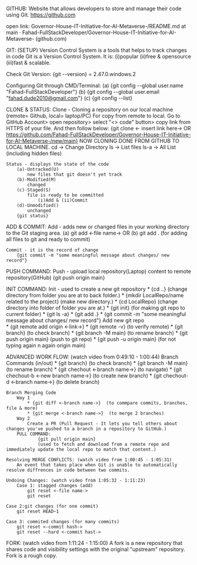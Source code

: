 GITHUB:
Website that allows developers to store and manage their code using Git.
https://github.com

open link: Governor-House-IT-Initiative-for-AI-Metaverse-/README.md at main · Fahad-FullStackDeveloper/Governor-House-IT-Initiative-for-AI-Metaverse- (github.com)



GIT: (SETUP)
    Version Control System is a tools that helps to track changes in code
Git is a Version Control System. It is: (i)popular  (ii)free & opensource  (iii)fast & scalable.

Check Git Version:
    {git --version} = 2.47.0.windows.2

Configuring Git through CMD/Terminal:
    (a)     {git config --global user.name "Fahad-FullStackDeveloper"}
    (b)     {git config --global user.email "fahad.dude2010@gmail.com"}
    (c)     {git config --list}


CLONE & STATUS:
    Clone - Cloning a repository on our local machine (remote= Github, local= laptop/PC) 
        For copy from remote to local. Go to GitHub Account> open repository> select "<> code" button> copy link from HTTPS of your file.
        And then follow below:
            {git clone <- insert link here-> 
            OR
            https://github.com/Fahad-FullStackDeveloper/Governor-House-IT-Initiative-for-AI-Metaverse-/new/main}
            NOW CLONING DONE FROM GITHUB TO LOCAL MACHINE.
            cd ->   Change Directory
            ls ->   List files
            ls-a -> All List (including hidden files)

    Status - displays the state of the code 
        (a)-Untracked(U)
            new files that git doesn't yet track
        (b)-Modified(M)
            changed
        (c)-Staged(S)
            file is ready to be committed
                (i)Add & (ii)Commit
        (d)-Unmodified()
            unchanged
        {git status}


ADD & COMMIT:
    Add - adds new or changed files in your working directory to the Git staging area.
        (a) git add <-file name->
        OR
        (b) git add .  (for adding all files to git and ready to commit)

    Commit - it is the record of change
        {git commit -m "some meaningful message about changes/ new record"}


PUSH COMMAND:
    Push - upload local repository(Laptop) content to remote repository(GitHub)
        {git push origin main}

INIT COMMAND:
    Init - used to create a new git repository
        * {cd ..}  (change directory from folder you are at to back folder.)
        * {mkdir LocalRepo/name related to the project}  (make new directory.)
        * {cd LocalRepo}  (change directory into folder of folder you are at.)
        * {git init}  (for making git repo to current folder)
        * {git ls -a}
        * {git add .}
        * {git commit -m "some meaningful message about changes/ new record"}
    Add new git repo    
        * {git remote add origin <-link->}
        * {git remote -v}  (to verify remote)
        * {git branch}  (to check branch)
        * {git branch -M main}  (to rename branch)
        * {git push origin main}  (push to git repo)
        * {git push -u origin main}  (for not typing again n again origin main)


ADVANCED WORK FLOW: (watch video from 0:49:10 - 1:00:44)
    Branch Commands (in/out)
        * {git branch}  (to check branch)
        * {git branch -M main}  (to rename branch)
        * {git chechout <-branch name->}  (to navigate)
        * {git chechout-b <-new branch name->}  (to create new branch)
        * {git chechout-d <-branch name->}  (to delete branch)

    Branch Merging Code
        Way 1
            * {git diff <-branch name->}  (to commpare commits, branches, file & more)
            * {git merge <-branch name->}  (to merge 2 branches)
        Way 2
            Create a PR (Pull Request - It lets you tell others about changes you've pushed to a branch in a repository to GitHub.)
        PULL COMMAND:
                {git pull origin main}
                (used to fetch and download from a remote repo and immediately update the local repo to match that content.)

    Resolving MERGE CONFLICTS: (watch video from 1:00:45 - 1:05:31)
        An event that takes place when Git is unable to automatically resolve diffrences in code between two commits.

    Undoing Changes: (watch video from 1:05:32 - 1:11:23)
        Case 1: stagged changes (add)
            git reset <-file name->
            git reset
    
    Case 2:git changes (for one commit)
        git reset HEAD~1

    Case 3: commited changes (for many commits)
        git reset <-commit hash->
        git reset --hard <-commit hast->


FORK: (watch video from 1:11:24 - 1:15:00)
    A fork is a new repository that shares code and visibility settings with the original "upstream" repository.
    Fork is a rough copy.
